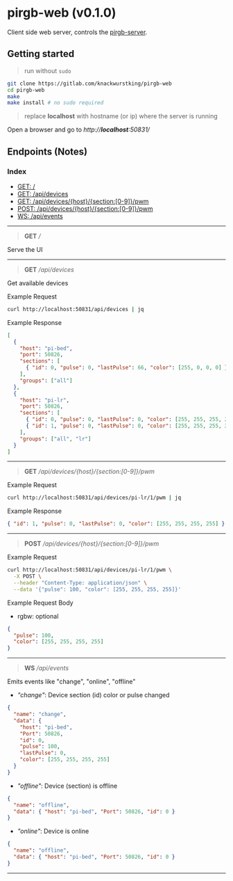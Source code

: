 # pirgb-web (v0.1.0)

Client side web server, controls the [pirgb-server](http://gitlab.com/knackwurstking/pirgb-server.git).

## Getting started

> run without `sudo`

```bash
git clone https://gitlab.com/knackwurstking/pirgb-web
cd pirgb-web
make
make install # no sudo required
```

> replace **localhost** with hostname (or ip) where the server is running

Open a browser and go to _http://**localhost**:50831/_

## Endpoints (Notes)

### Index

- [GET: /](#endpoint-ui)
- [GET: /api/devices](#endpoint-api-devices)
- [GET: /api/devices/{host}/{section:\[0-9\]}/pwm](#endpoint-api-get-pwm)
- [POST: /api/devices/{host}/{section:\[0-9\]}/pwm](#endpoint-api-post-pwm)
- [WS: /api/events](#endpoint-api-events)

---

<a id="endpoint-ui"></a>

> **GET** _/_

Serve the UI

---

<a id="endpoint-api-devices"></a>

> **GET** _/api/devices_

Get available devices

Example Request

```sh
curl http://localhost:50831/api/devices | jq
```

Example Response

```json
[
  {
    "host": "pi-bed",
    "port": 50826,
    "sections": [
      { "id": 0, "pulse": 0, "lastPulse": 66, "color": [255, 0, 0, 0] }
    ],
    "groups": ["all"]
  },
  {
    "host": "pi-lr",
    "port": 50826,
    "sections": [
      { "id": 0, "pulse": 0, "lastPulse": 0, "color": [255, 255, 255, 255] },
      { "id": 1, "pulse": 0, "lastPulse": 0, "color": [255, 255, 255, 255] }
    ],
    "groups": ["all", "lr"]
  }
]
```

---

<a id="endpoint-api-get-pwm"></a>

> **GET** _/api/devices/{host}/{section:[0-9]}/pwm_

Example Request

```sh
curl http://localhost:50831/api/devices/pi-lr/1/pwm | jq
```

Example Response

```json
{ "id": 1, "pulse": 0, "lastPulse": 0, "color": [255, 255, 255, 255] }
```

---

<a id="endpoint-api-post-pwm"></a>

> **POST** _/api/devices/{host}/{section:[0-9]}/pwm_

Example Request

```sh
curl http://localhost:50831/api/devices/pi-lr/1/pwm \
  -X POST \
  --header "Content-Type: application/json" \
  --data '{"pulse": 100, "color": [255, 255, 255, 255]}'
```

Example Request Body

* rgbw: optional


```json
{
  "pulse": 100,
  "color": [255, 255, 255, 255]
}
```

---

<a id="endpoint-api-events"></a>

> **WS** _/api/events_

Emits events like "change", "online", "offline"

- _"change"_: Device section (id) color or pulse changed

```json
{
  "name": "change",
  "data": {
    "host": "pi-bed",
    "Port": 50826,
    "id": 0,
    "pulse": 100,
    "lastPulse": 0,
    "color": [255, 255, 255, 255]
  }
}
```

- _"offline"_: Device (section) is offline

```json
{
  "name": "offline",
  "data": { "host": "pi-bed", "Port": 50826, "id": 0 }
}
```

- _"online"_: Device is online

```json
{
  "name": "offline",
  "data": { "host": "pi-bed", "Port": 50826, "id": 0 }
}
```

---
